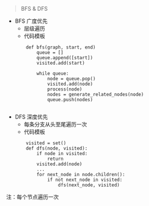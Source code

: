 > BFS & DFS

* BFS 广度优先
    * 层级遍历  
    * 代码模板
    ```
        def bfs(graph, start, end)
            queue = []
            queue.append([start])
            visited.add(start)
            
            while queue:
                node = queue.pop()
                visited.add(node)
                process(node)
                nodes = generate_related_nodes(node)
                queue.push(nodes)
        
    ```
* DFS 深度优先
    * 每条分支从头至尾遍历一次
    * 代码模板
    ```
        visited = set()
        def dfs(node, visited):
            if node in visited:
                return
            visited.add(node)
            ...
            for next_node in node.children():
                if not next_node in visited:
                    dfs(next_node, visited)
    ```
    
注：每个节点遍历一次